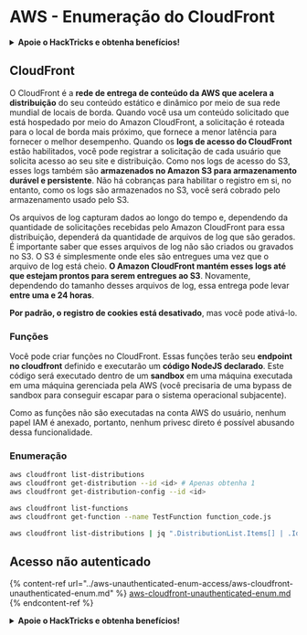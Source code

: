 # AWS - Enumeração do CloudFront

<details>

<summary><strong>Apoie o HackTricks e obtenha benefícios!</strong></summary>

* Se você deseja ver sua **empresa anunciada no HackTricks** ou se deseja acessar a **última versão do PEASS ou baixar o HackTricks em PDF**, verifique os [**PLANOS DE ASSINATURA**](https://github.com/sponsors/carlospolop)!
* Obtenha o [**swag oficial do PEASS & HackTricks**](https://peass.creator-spring.com)
* Descubra [**The PEASS Family**](https://opensea.io/collection/the-peass-family), nossa coleção exclusiva de [**NFTs**](https://opensea.io/collection/the-peass-family)
* **Junte-se ao** 💬 [**grupo do Discord**](https://discord.gg/hRep4RUj7f) ou ao [**grupo do telegram**](https://t.me/peass) ou **siga-me** no **Twitter** 🐦 [**@carlospolopm**](https://twitter.com/carlospolopm)**.**
* **Compartilhe seus truques de hacking enviando PRs para os repositórios do** [**HackTricks**](https://github.com/carlospolop/hacktricks) e [**HackTricks Cloud**](https://github.com/carlospolop/hacktricks-cloud).

</details>

## CloudFront

O CloudFront é a **rede de entrega de conteúdo da AWS que acelera a distribuição** do seu conteúdo estático e dinâmico por meio de sua rede mundial de locais de borda. Quando você usa um conteúdo solicitado que está hospedado por meio do Amazon CloudFront, a solicitação é roteada para o local de borda mais próximo, que fornece a menor latência para fornecer o melhor desempenho. Quando os **logs de acesso do CloudFront** estão habilitados, você pode registrar a solicitação de cada usuário que solicita acesso ao seu site e distribuição. Como nos logs de acesso do S3, esses logs também são **armazenados no Amazon S3 para armazenamento durável e persistente**. Não há cobranças para habilitar o registro em si, no entanto, como os logs são armazenados no S3, você será cobrado pelo armazenamento usado pelo S3.

Os arquivos de log capturam dados ao longo do tempo e, dependendo da quantidade de solicitações recebidas pelo Amazon CloudFront para essa distribuição, dependerá da quantidade de arquivos de log que são gerados. É importante saber que esses arquivos de log não são criados ou gravados no S3. O S3 é simplesmente onde eles são entregues uma vez que o arquivo de log está cheio. **O Amazon CloudFront mantém esses logs até que estejam prontos para serem entregues ao S3**. Novamente, dependendo do tamanho desses arquivos de log, essa entrega pode levar **entre uma e 24 horas**.

**Por padrão, o registro de cookies está desativado**, mas você pode ativá-lo.

### Funções

Você pode criar funções no CloudFront. Essas funções terão seu **endpoint no cloudfront** definido e executarão um **código NodeJS declarado**. Este código será executado dentro de um **sandbox** em uma máquina executada em uma máquina gerenciada pela AWS (você precisaria de uma bypass de sandbox para conseguir escapar para o sistema operacional subjacente).

Como as funções não são executadas na conta AWS do usuário, nenhum papel IAM é anexado, portanto, nenhum privesc direto é possível abusando dessa funcionalidade.

### Enumeração

```bash
aws cloudfront list-distributions
aws cloudfront get-distribution --id <id> # Apenas obtenha 1
aws cloudfront get-distribution-config --id <id> 

aws cloudfront list-functions
aws cloudfront get-function --name TestFunction function_code.js

aws cloudfront list-distributions | jq ".DistributionList.Items[] | .Id, .Origins.Items[].Id, .Origins.Items[].DomainName, .AliasICPRecordals[].CNAME"
```

## Acesso não autenticado

{% content-ref url="../aws-unauthenticated-enum-access/aws-cloudfront-unauthenticated-enum.md" %}
[aws-cloudfront-unauthenticated-enum.md](../aws-unauthenticated-enum-access/aws-cloudfront-unauthenticated-enum.md)
{% endcontent-ref %}

<details>

<summary><strong>Apoie o HackTricks e obtenha benefícios!</strong></summary>

* Se você deseja ver sua **empresa anunciada no HackTricks** ou se deseja acessar a **última versão do PEASS ou baixar o HackTricks em PDF**, verifique os [**PLANOS DE ASSINATURA**](https://github.com/sponsors/carlospolop)!
* Obtenha o [**swag oficial do PEASS & HackTricks**](https://peass.creator-spring.com)
* Descubra [**The PEASS Family**](https://opensea.io/collection/the-peass-family), nossa coleção exclusiva de [**NFTs**](https://opensea.io/collection/the-peass-family)
* **Junte-se ao** 💬 [**grupo do Discord**](https://discord.gg/hRep4RUj7f) ou ao [**grupo do telegram**](https://t.me/peass) ou **siga-me** no **Twitter** 🐦 [**@carlospolopm**](https://twitter.com/carlospolopm)**.**
* **Compartilhe seus truques de hacking enviando PRs para os repositórios do** [**HackTricks**](https://github.com/carlospolop/hacktricks) e [**HackTricks Cloud**](https://github.com/carlospolop/hacktricks-cloud).

</details>